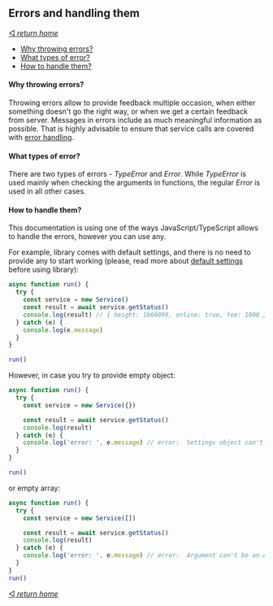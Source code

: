 ## Errors and handling them
[◅ _return home_](../README.md#Kirobo-Retrievable-Transfer-Library)

- [Why throwing errors?](#Why-throwing-errors?)
- [What types of error?](#What-types-of-error?)
- [How to handle them?](#How-to-handle-them?)


#### Why throwing errors?

Throwing errors allow to provide feedback multiple occasion, when either something doesn't go the right way, or when we get a certain feedback from server. Messages in errors include as much meaningful information as possible. That is highly advisable to ensure that  service calls are covered with [error handling](#How-to-handle-them?).

#### What types of error?

There are two types of errors - _TypeError_ and _Error_. While _TypeError_ is used mainly when checking the arguments in functions, the regular _Error_ is used in all other cases.

#### How to handle them?

This documentation is using one of the ways JavaScript/TypeScript allows to handle the errors, however you can use any.

For example, library comes with default settings, and there is no need to provide any to start working (please, read more about [default settings](setup.md#Default-settings) before using library):

```TypeScript
async function run() {
  try {
    const service = new Service()
    const result = await service.getStatus()
    console.log(result) // { height: 1666099, online: true, fee: 1000 }
  } catch (e) {
    console.log(e.message)
  }
}

run()
```

However, in case you try to provide empty object:

```TypeScript
async function run() {
  try {
    const service = new Service({})

    const result = await service.getStatus()
    console.log(result)
  } catch (e) {
    console.log('error: ', e.message) // error:  Settings object can't be empty.
  }
}

run()
```

or empty array:

```TypeScript
async function run() {
  try {
    const service = new Service([])

    const result = await service.getStatus()
    console.log(result)
  } catch (e) {
    console.log('error: ', e.message) // error:  Argument can't be an Array.
  }
}
run()
```

[◅ _return home_](../README.md#Kirobo-Retrievable-Transfer-Library)